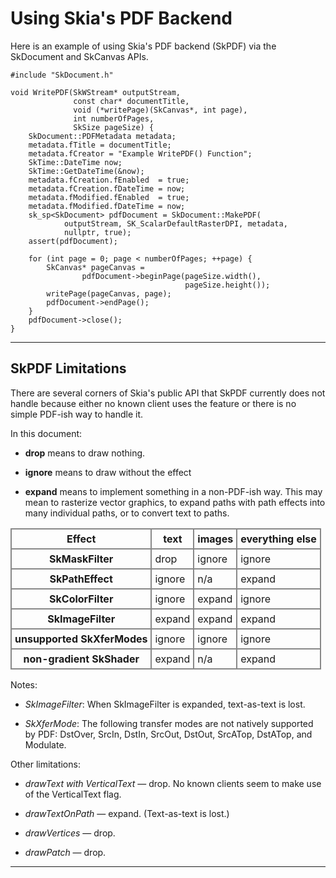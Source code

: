 Using Skia's PDF Backend
========================

Here is an example of using Skia's PDF backend (SkPDF) via the
SkDocument and SkCanvas APIs.

<!--?prettify lang=cc?-->

    #include "SkDocument.h"

    void WritePDF(SkWStream* outputStream,
                  const char* documentTitle,
                  void (*writePage)(SkCanvas*, int page),
                  int numberOfPages,
                  SkSize pageSize) {
        SkDocument::PDFMetadata metadata;
        metadata.fTitle = documentTitle;
        metadata.fCreator = "Example WritePDF() Function";
        SkTime::DateTime now;
        SkTime::GetDateTime(&now);
        metadata.fCreation.fEnabled  = true;
        metadata.fCreation.fDateTime = now;
        metadata.fModified.fEnabled  = true;
        metadata.fModified.fDateTime = now;
        sk_sp<SkDocument> pdfDocument = SkDocument::MakePDF(
                outputStream, SK_ScalarDefaultRasterDPI, metadata,
                nullptr, true);
        assert(pdfDocument);

        for (int page = 0; page < numberOfPages; ++page) {
            SkCanvas* pageCanvas =
                    pdfDocument->beginPage(pageSize.width(),
                                           pageSize.height());
            writePage(pageCanvas, page);
            pdfDocument->endPage();
        }
        pdfDocument->close();
    }

* * *

<span id="limits">SkPDF Limitations</span>
------------------------------------------

There are several corners of Skia's public API that SkPDF currently
does not handle because either no known client uses the feature or
there is no simple PDF-ish way to handle it.

In this document:

  + **drop** means to draw nothing.

  + **ignore** means to draw without the effect

  + **expand** means to implement something in a non-PDF-ish way.
    This may mean to rasterize vector graphics, to expand paths with
    path effects into many individual paths, or to convert text to
    paths.

<style scoped><!--
#pdftable {border-collapse:collapse;}
#pdftable tr th, #pdftable tr td {border:#888888 2px solid;padding: 5px;}
--></style>
<table id="pdftable">
<tr><th>Effect</th>                  <th>text</th>   <th>images</th> <th>everything
                                                                         else</th></tr>
<tr><th>SkMaskFilter</th>            <td>drop</td>   <td>ignore</td> <td>ignore</td></tr>
<tr><th>SkPathEffect</th>            <td>ignore</td> <td>n/a</td>    <td>expand</td></tr>
<tr><th>SkColorFilter</th>           <td>ignore</td> <td>expand</td> <td>ignore</td></tr>
<tr><th>SkImageFilter</th>           <td>expand</td> <td>expand</td> <td>expand</td></tr>
<tr><th>unsupported SkXferModes</th> <td>ignore</td> <td>ignore</td> <td>ignore</td></tr>
<tr><th>non-gradient SkShader</th>   <td>expand</td> <td>n/a</td>    <td>expand</td></tr>
</table>

Notes:

  - *SkImageFilter*: When SkImageFilter is expanded, text-as-text is lost.

  - *SkXferMode*: The following transfer modes are not natively
    supported by PDF: DstOver, SrcIn, DstIn, SrcOut, DstOut, SrcATop,
    DstATop, and Modulate.

Other limitations:

  - *drawText with VerticalText* — drop. No known clients seem to make use
    of the VerticalText flag.

  - *drawTextOnPath* — expand. (Text-as-text is lost.)

  - *drawVertices* — drop.

  - *drawPatch* — drop.

* * *
